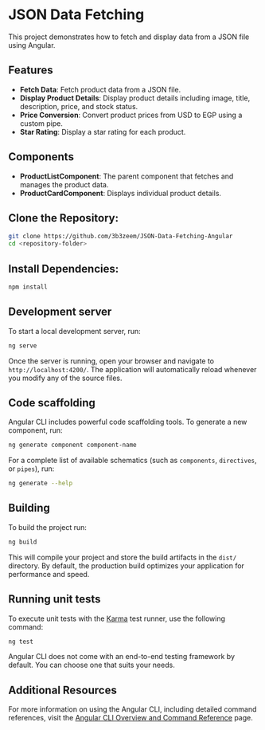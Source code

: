 # JSON Data Fetching

This project demonstrates how to fetch and display data from a JSON file using Angular.

## Features

- **Fetch Data**: Fetch product data from a JSON file.
- **Display Product Details**: Display product details including image, title, description, price, and stock status.
- **Price Conversion**: Convert product prices from USD to EGP using a custom pipe.
- **Star Rating**: Display a star rating for each product.

## Components

- **ProductListComponent**: The parent component that fetches and manages the product data.
- **ProductCardComponent**: Displays individual product details.


## Clone the Repository:
   ```bash
   git clone https://github.com/3b3zeem/JSON-Data-Fetching-Angular
   cd <repository-folder>
   ```


## Install Dependencies:
   ```bash
   npm install
   ```


## Development server

To start a local development server, run:

   ```bash
   ng serve
   ```

Once the server is running, open your browser and navigate to `http://localhost:4200/`. The application will automatically reload whenever you modify any of the source files.


## Code scaffolding

Angular CLI includes powerful code scaffolding tools. To generate a new component, run:

```bash
ng generate component component-name
```

For a complete list of available schematics (such as `components`, `directives`, or `pipes`), run:

```bash
ng generate --help
```

## Building

To build the project run:

```bash
ng build
```

This will compile your project and store the build artifacts in the `dist/` directory. By default, the production build optimizes your application for performance and speed.


## Running unit tests

To execute unit tests with the [Karma](https://karma-runner.github.io) test runner, use the following command:

```bash
ng test
```

Angular CLI does not come with an end-to-end testing framework by default. You can choose one that suits your needs.

## Additional Resources

For more information on using the Angular CLI, including detailed command references, visit the [Angular CLI Overview and Command Reference](https://angular.dev/tools/cli) page.
